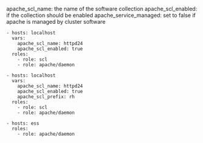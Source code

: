 
apache_scl_name: the name of the software collection
apache_scl_enabled: if the collection should be enabled
apache_service_managed: set to false if apache is managed by cluster software

```
- hosts: localhost
  vars:
    apache_scl_name: httpd24
    apache_scl_enabled: true
  roles:
    - role: scl
    - role: apache/daemon
```

```
- hosts: localhost
  vars:
    apache_scl_name: httpd24
    apache_scl_enabled: true
    apache_scl_prefix: rh
  roles:
    - role: scl
    - role: apache/daemon
```

```
- hosts: ess
  roles:
    - role: apache/daemon
```
